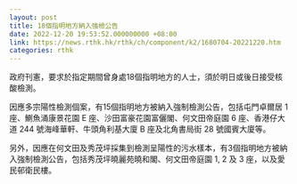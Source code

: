 ```yaml
---
layout: post
title: 18個指明地方納入強檢公告
date: 2022-12-20 19:53:52.000000000 +08:00
link: https://news.rthk.hk/rthk/ch/component/k2/1680704-20221220.htm
categories: rthk
---
```


政府刊憲，要求於指定期間曾身處18個指明地方的人士，須於明日或後日接受核酸檢測。

因應多宗陽性檢測個案，有15個指明地方被納入強制檢測公告，包括屯門卓爾居 1 座、鰂魚涌康景花園 E 座、沙田富豪花園富儷閣、何文田帝庭園 6 座、香港仔大道 244 號海峰華軒、牛頭角利基大廈 B 座及北角書局街 28 號國賓大廈等。

另外，因應在何文田及秀茂坪採集到檢測呈陽性的污水樣本，有3個指明地方被納入強制檢測公告，包括秀茂坪曉麗苑曉和閣、何文田帝庭園 1, 2 及 3 座，以及愛民邨衛民樓。
